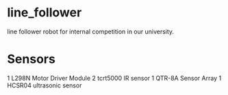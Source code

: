 # line_follower
line follower robot for internal competition in our university.
# Sensors
1  L298N Motor Driver Module 
2  tcrt5000 IR sensor
1  QTR-8A Sensor Array
1  HCSR04 ultrasonic sensor

